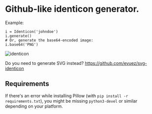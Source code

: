 # Github-like identicon generator.

Example:

    i = Identicon('johndoe')
    i.generate()
    # Or, generate the base64-encoded image:
    i.base64('PNG')

![identicon](http://dev.evuez.net/dev/tracker/identicon.png)

Do you need to generate SVG instead? https://github.com/evuez/svg-identicon

## Requirements

If there's an error while installing Pillow (with `pip install -r requirements.txt`), you might be missing `python3-devel` or similar depending on your platform.
